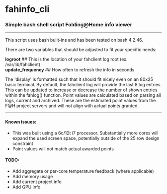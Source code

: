 # fahinfo_cli
### Simple bash shell script Folding@Home info viewer
---
This script uses bash built-ins and has been tested on bash 4.2.46.

There are two variables that should be adjusted to fit your specific needs:

**logroot**           ## This is the location of your fahclient log root (ex. /var/lib/fahclient)  
**update_frequency**  ## How often to refresh the info in seconds



The 'display' is formatted such that it should fit nicely even on an 80x25 basic terminal. By default, the fahclient log will provide the last 8 log entries.  This can be updated to increase or decrease the number of shown entries within the fahlog() function. Point values are calculated based on parsing all logs, current and archived. These are the estimated point values from the F@H project servers and will not align with actual points granted.  

---
#### Known issues:
- This was built using a 6c/12t i7 processor.  Substantially more cores will expand the used screen space, potentially outside of the 25 row design constraint
- Point values will not match actual awarded points


#### TODO: 
- Add aggregate or per-core temperature feedback (where applicable)
- Add memory usage
- Add current project info
- Add GPU info
